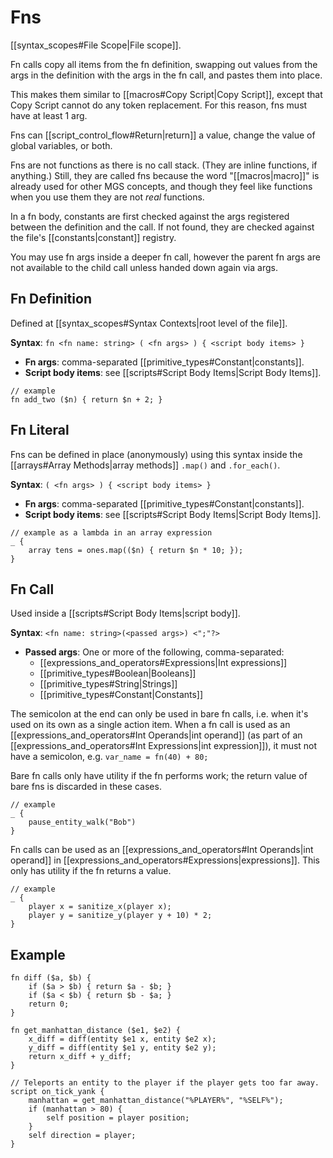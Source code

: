 # Fns

[[syntax_scopes#File Scope|File scope]].

Fn calls copy all items from the fn definition, swapping out values from the args in the definition with the args in the fn call, and pastes them into place.

This makes them similar to [[macros#Copy Script|Copy Script]], except that Copy Script cannot do any token replacement. For this reason, fns must have at least 1 arg.

Fns can [[script_control_flow#Return|return]] a value, change the value of global variables, or both.

Fns are not functions as there is no call stack. (They are inline functions, if anything.) Still, they are called fns because the word "[[macros|macro]]" is already used for other MGS concepts, and though they feel like functions when you use them they are not *real* functions.

In a fn body, constants are first checked against the args registered between the definition and the call. If not found, they are checked against the file's [[constants|constant]] registry.

You may use fn args inside a deeper fn call, however the parent fn args are not available to the child call unless handed down again via args.

## Fn Definition

Defined at [[syntax_scopes#Syntax Contexts|root level of the file]].

**Syntax**: `fn <fn name: string> ( <fn args> ) { <script body items> }`

- **Fn args**: comma-separated [[primitive_types#Constant|constants]].
- **Script body items**: see [[scripts#Script Body Items|Script Body Items]].

```mgs
// example
fn add_two ($n) { return $n + 2; }
```

## Fn Literal

Fns can be defined in place (anonymously) using this syntax inside the [[arrays#Array Methods|array methods]] `.map()` and `.for_each()`.

**Syntax**: `( <fn args> ) { <script body items> }`

- **Fn args**: comma-separated [[primitive_types#Constant|constants]].
- **Script body items**: see [[scripts#Script Body Items|Script Body Items]].

```mgs
// example as a lambda in an array expression
_ {
	array tens = ones.map(($n) { return $n * 10; });
}
```

## Fn Call

Used inside a [[scripts#Script Body Items|script body]].

**Syntax**: `<fn name: string>(<passed args>) <";"?>`

- **Passed args**: One or more of the following, comma-separated:
	- [[expressions_and_operators#Expressions|Int expressions]]
	- [[primitive_types#Boolean|Booleans]]
	- [[primitive_types#String|Strings]]
	- [[primitive_types#Constant|Constants]]

The semicolon at the end can only be used in bare fn calls, i.e. when it's used on its own as a single action item. When a fn call is used as an [[expressions_and_operators#Int Operands|int operand]] (as part of an [[expressions_and_operators#Int Expressions|int expression]]), it must not have a semicolon, e.g. `var_name = fn(40) + 80;`

Bare fn calls only have utility if the fn performs work; the return value of bare fns is discarded in these cases.

```mgs
// example
_ {
	pause_entity_walk("Bob")
}
```

Fn calls can be used as an [[expressions_and_operators#Int Operands|int operand]] in [[expressions_and_operators#Expressions|expressions]]. This only has utility if the fn returns a value.

```mgs
// example
_ {
	player x = sanitize_x(player x);
	player y = sanitize_y(player y + 10) * 2;
}
```

## Example

```mgs
fn diff ($a, $b) {
	if ($a > $b) { return $a - $b; }
	if ($a < $b) { return $b - $a; }
	return 0;
}

fn get_manhattan_distance ($e1, $e2) {
	x_diff = diff(entity $e1 x, entity $e2 x);
	y_diff = diff(entity $e1 y, entity $e2 y);
	return x_diff + y_diff;
}

// Teleports an entity to the player if the player gets too far away.
script on_tick_yank {
	manhattan = get_manhattan_distance("%PLAYER%", "%SELF%");
	if (manhattan > 80) {
		self position = player position;
	}
	self direction = player;
}
```
